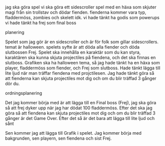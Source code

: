 jag ska göra spel
vi ska göra ett sidescroller spel med en häxa som skjuter magi från sin trollstav och dödar fienden.
fienderna kommer vara typ, fladdermöss, zombies och skelett idk.
vi hade tänkt ha godis som powerups
vi hade tänkt ha frej som final boss

planering

Spelet som jag gör är en sidescroller och är för folk som gillar sidescrollers. temat är halloween. 
spelets syfte är att döda alla fiender och döda slutbossen Frej.
Spelet ska innehålla en karaktär som du kan styra, karaktären ska kunna skjuta projectiles på fiendena, och det ska finnas en slutboss. Grafiken ska ha halloween tema, så jag hade tänkt ha en häxa som player, fladdermöss som fiender, och Frej som slutboss. 
Hade tänkt lägga till lite ljud när man träffar fiendena med projctilesen. Jag hade tänkt göra så att fienderna kan skjuta projectiles mot dig och om du blir träffad 3 gånger dör du. 

ordningsplanering

Det jag kommer börja med är att lägga till en Final boss (Frej), jag ska göra så att frej dyker upp när jag har dödat 100 fladdermöss.
Efter det ska jag göra så att fiendena kan skjuta projectiles mot dig och om du blir träffad 3 gånger är det Game Over.
Efter det så är det bara att lägga till lite ljud och sånt

Sen kommer jag att lägga till Grafik i spelet. Jag kommer börja med bakgrunden, sen playern, sen fiendena och sist Frej.

